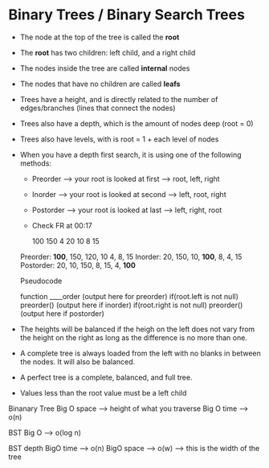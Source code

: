 # Binary Trees / Binary Search Trees

- The node at the top of the tree is called the **root**
- The **root** has two children: left child, and a right child
- The nodes inside the tree are called **internal** nodes
- The nodes that have no children are called **leafs**
- Trees have a height, and is directly related to the number of edges/branches (lines that connect the nodes)
- Trees also have a depth, which is the amount of nodes deep (root = 0)
- Trees also have levels, with is root = 1 + each level of nodes

- When you have a depth first search, it is using one of the following methods:
  - Preorder --> your root is looked at first --> root, left, right
  - Inorder --> your root is looked at second --> left, root, right
  - Postorder --> your root is looked at last --> left, right, root
  - Check FR at 00:17

      100
    150  4
  20 10 8 15

  Preorder: **100**, 150, 120, 10 4, 8, 15
  Inorder: 20, 150, 10, **100**, 8, 4, 15
  Postorder: 20, 10, 150, 8, 15, 4, **100**

  Pseudocode

  function ____order
  (output here for preorder)
  if(root.left is not null)
    preorder()
  (output here if inorder)
  if(root.right is not null)
    preorder()
  (output here if postorder)

- The heights will be balanced if the heigh on the left does not vary from the height on the right as long as the difference is no more than one.
- A complete tree is always loaded from the left with no blanks in between the nodes. It will also be balanced.
- A perfect tree is a complete, balanced, and full tree.
- Values less than the root value must be a left child

Binanary Tree
Big O space --> height of what you traverse
Big O time --> o(n)

BST
Big O --> o(log n)

BST depth
BigO time --> o(n)
BigO space --> o(w) --> this is the width of the tree

